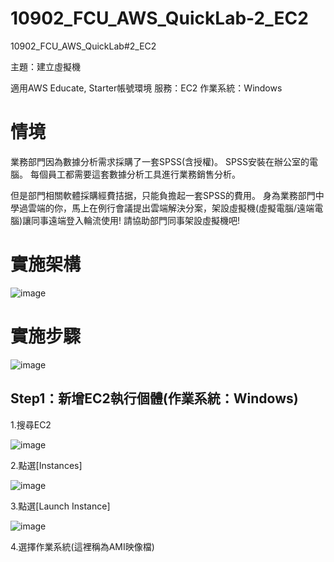 # 10902_FCU_AWS_QuickLab-2_EC2
10902_FCU_AWS_QuickLab#2_EC2

主題：建立虛擬機

適用AWS Educate, Starter帳號環境
服務：EC2
作業系統：Windows

# 情境

業務部門因為數據分析需求採購了一套SPSS(含授權)。
SPSS安裝在辦公室的電腦。
每個員工都需要這套數據分析工具進行業務銷售分析。

但是部門相關軟體採購經費拮据，只能負擔起一套SPSS的費用。
身為業務部門中學過雲端的你，馬上在例行會議提出雲端解決分案，架設虛擬機(虛擬電腦/遠端電腦)讓同事遠端登入輪流使用!
請協助部門同事架設虛擬機吧!

# 實施架構


![image](https://user-images.githubusercontent.com/55479898/110415321-a1225e80-80cc-11eb-840c-4335d40c676b.png)


# 實施步驟
![image](https://user-images.githubusercontent.com/55479898/110415401-c3b47780-80cc-11eb-88d3-63999709970c.png)


## Step1：新增EC2執行個體(作業系統：Windows)

1.搜尋EC2

![image](https://user-images.githubusercontent.com/55479898/110415486-ee9ecb80-80cc-11eb-8411-b5c1eadfd71a.png)

2.點選[Instances]

![image](https://user-images.githubusercontent.com/55479898/110415539-05ddb900-80cd-11eb-8dee-78e104063a5c.png)

3.點選[Launch Instance]

![image](https://user-images.githubusercontent.com/55479898/110415602-1c841000-80cd-11eb-8e0d-bc88fb78fedf.png)

4.選擇作業系統(這裡稱為AMI映像檔)


